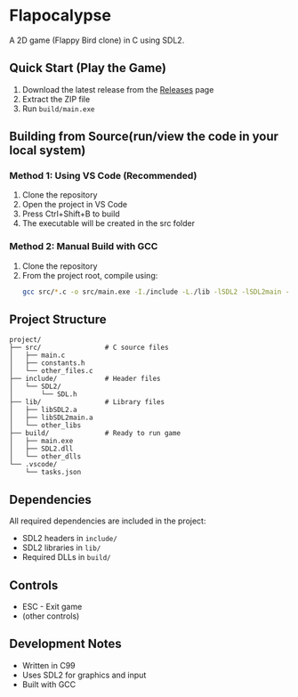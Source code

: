 # Flapocalypse

A 2D game (Flappy Bird clone) in C using SDL2.

## Quick Start (Play the Game)

1. Download the latest release from the [Releases](https://github.com/berzz26/SDL_C/releases/V-1.0) page
2. Extract the ZIP file
3. Run `build/main.exe`

## Building from Source(run/view the code in your local system)

### Method 1: Using VS Code (Recommended)
1. Clone the repository
2. Open the project in VS Code
3. Press Ctrl+Shift+B to build
4. The executable will be created in the src folder

### Method 2: Manual Build with GCC
1. Clone the repository
2. From the project root, compile using:
   ```bash
   gcc src/*.c -o src/main.exe -I./include -L./lib -lSDL2 -lSDL2main -mwindows
   ```

## Project Structure
```
project/
├── src/                # C source files
│   ├── main.c
│   ├── constants.h
│   └── other_files.c
├── include/            # Header files
│   └── SDL2/
│       └── SDL.h
├── lib/                # Library files
│   ├── libSDL2.a
│   ├── libSDL2main.a
│   └── other_libs
├── build/              # Ready to run game
│   ├── main.exe
│   ├── SDL2.dll
│   └── other_dlls
└── .vscode/
    └── tasks.json
```

## Dependencies
All required dependencies are included in the project:
- SDL2 headers in `include/`
- SDL2 libraries in `lib/`
- Required DLLs in `build/`

## Controls
- ESC - Exit game
- (other controls)

## Development Notes
- Written in C99
- Uses SDL2 for graphics and input
- Built with GCC


